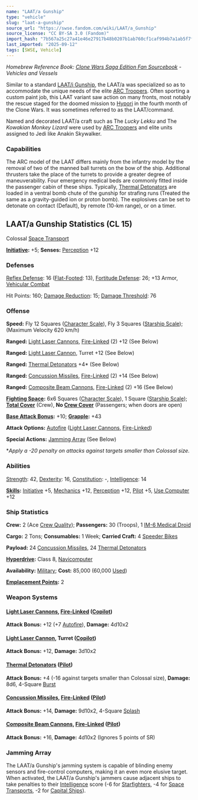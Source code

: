 ```yaml
---
name: "LAAT/a Gunship"
type: "vehicle"
slug: "laat-a-gunship"
source_url: "https://swse.fandom.com/wiki/LAAT/a_Gunship"
source_license: "CC BY-SA 3.0 (Fandom)"
import_hash: "7b567a25c27a41e46e27917b48b0207b1ab760cf1caf994b7a1ab5f7f3c300a7"
last_imported: "2025-09-12"
tags: [SWSE, Vehicle]
---
```

*Homebrew Reference Book: [Clone Wars Saga Edition Fan Sourcebook](https://swse.fandom.com/wiki/Clone_Wars_Saga_Edition_Fan_Sourcebook) - Vehicles and Vessels*

Similar to a standard [LAAT/i Gunship](https://swse.fandom.com/wiki/LAAT/i_Gunship), the LAAT/a was specialized so as to accommodate the unique needs of the elite [ARC Troopers](https://swse.fandom.com/wiki/ARC_Troopers). Often sporting a custom paint job, this LAAT variant saw action on many fronts, most notably the rescue staged for the doomed mission to [Hypori](https://swse.fandom.com/wiki/Hypori) in the fourth month of the Clone Wars. It was sometimes referred to as the LAAT/command.

Named and decorated LAAT/a craft such as The *Lucky Lekku* and The *Kowakian Monkey Lizard* were used by [ARC Troopers](https://swse.fandom.com/wiki/ARC_Troopers) and elite units assigned to Jedi like Anakin Skywalker.

### Capabilities
The ARC model of the LAAT differs mainly from the infantry model by the removal of two of the manned ball turrets on the bow of the ship. Additional thrusters take the place of the turrets to provide a greater degree of maneuverability. Four emergency medical beds are commonly fitted inside the passenger cabin of these ships. Typically, [Thermal Detonators](https://swse.fandom.com/wiki/Thermal_Detonators) are loaded in a ventral bomb chute of the gunship for strafing runs (Treated the same as a gravity-guided ion or proton bomb). The explosives can be set to detonate on contact (Default), by remote (10-km range), or on a timer.

## LAAT/a Gunship Statistics (CL 15)
Colossal [Space Transport](https://swse.fandom.com/wiki/Space_Transport)

**[Initiative](https://swse.fandom.com/wiki/Initiative):** +5; **Senses:** [Perception](https://swse.fandom.com/wiki/Perception) +12
### Defenses
[Reflex Defense](https://swse.fandom.com/wiki/Reflex_Defense_(Vehicles)): 16 ([Flat-Footed](https://swse.fandom.com/wiki/Flat-Footed): 13), [Fortitude Defense](https://swse.fandom.com/wiki/Fortitude_Defense_(Vehicles)): 26; +13 Armor, [Vehicular Combat](https://swse.fandom.com/wiki/Vehicular_Combat)

Hit Points: 160; [Damage Reduction](https://swse.fandom.com/wiki/Damage_Reduction): 15; [Damage Threshold](https://swse.fandom.com/wiki/Damage_Threshold_(Vehicles)): 76
### Offense
**Speed:** Fly 12 Squares ([Character Scale](https://swse.fandom.com/wiki/Character_Scale)), Fly 3 Squares ([Starship Scale](https://swse.fandom.com/wiki/Starship_Scale)); (Maximum Velocity 620 km/h)

**Ranged:** [Light Laser Cannons](https://swse.fandom.com/wiki/Light_Laser_Cannons), [Fire-Linked](https://swse.fandom.com/wiki/Fire-Linked) (2) +12 (See Below)

**Ranged:** [Light Laser Cannon](https://swse.fandom.com/wiki/Light_Laser_Cannon), Turret +12 (See Below)

**Ranged:** [Thermal Detonators](https://swse.fandom.com/wiki/Thermal_Detonators) +4* (See Below)

**Ranged:** [Concussion Missiles](https://swse.fandom.com/wiki/Concussion_Missiles), [Fire-Linked](https://swse.fandom.com/wiki/Fire-Linked) (2) +14 (See Below)

**Ranged:** [Composite Beam Cannons](https://swse.fandom.com/wiki/Composite_Beam_Cannons), [Fire-Linked](https://swse.fandom.com/wiki/Fire-Linked) (2) +16 (See Below)

**[Fighting Space](https://swse.fandom.com/wiki/Fighting_Space):** 6x6 Squares ([Character Scale](https://swse.fandom.com/wiki/Character_Scale)), 1 Square ([Starship Scale](https://swse.fandom.com/wiki/Starship_Scale)); **[Total Cover](https://swse.fandom.com/wiki/Total_Cover)** (Crew), **No [Crew Cover](https://swse.fandom.com/wiki/Crew_Cover)** (Passengers; when doors are open)

**[Base Attack Bonus](https://swse.fandom.com/wiki/Base_Attack_Bonus):** +10; **[Grapple](https://swse.fandom.com/wiki/Grapple):** +43

**Attack Options:** [Autofire](https://swse.fandom.com/wiki/Autofire_(Vehicle_Combat)) ([Light Laser Cannons](https://swse.fandom.com/wiki/Light_Laser_Cannons), [Fire-Linked](https://swse.fandom.com/wiki/Fire-Linked))

**Special Actions:** [Jamming Array](https://swse.fandom.com/wiki/Jamming_Array) (See Below)

**Apply a -20 penalty on attacks against targets smaller than Colossal size.*
### Abilities
[Strength](https://swse.fandom.com/wiki/Strength): 42, [Dexterity](https://swse.fandom.com/wiki/Dexterity): 16, [Constitution](https://swse.fandom.com/wiki/Constitution): -, [Intelligence](https://swse.fandom.com/wiki/Intelligence): 14

**[Skills](https://swse.fandom.com/wiki/Skills):** [Initiative](https://swse.fandom.com/wiki/Initiative) +5, [Mechanics](https://swse.fandom.com/wiki/Mechanics) +12, [Perception](https://swse.fandom.com/wiki/Perception) +12, [Pilot](https://swse.fandom.com/wiki/Pilot) +5, [Use Computer](https://swse.fandom.com/wiki/Use_Computer) +12
### Ship Statistics
**Crew:** 2 (Ace [Crew Quality](https://swse.fandom.com/wiki/Crew_Quality)); **Passengers:** 30 (Troops), 1 [IM-6 Medical Droid](https://swse.fandom.com/wiki/IM-6_Medical_Droid)

**Cargo:** 2 Tons; **Consumables:** 1 Week; **Carried Craft:** 4  [Speeder Bikes](https://swse.fandom.com/wiki/Speeder_Bikes)

**Payload:** 24 [Concussion Missiles](https://swse.fandom.com/wiki/Concussion_Missiles), 24 [Thermal Detonators](https://swse.fandom.com/wiki/Thermal_Detonators)

**[Hyperdrive](https://swse.fandom.com/wiki/Hyperdrive):** Class 8, [Navicomputer](https://swse.fandom.com/wiki/Navicomputer)

**Availability:** [Military](https://swse.fandom.com/wiki/Military); **Cost:** 85,000 (60,000 [Used](https://swse.fandom.com/wiki/Used))

[**Emplacement Points**](https://swse.fandom.com/wiki/Emplacement_Points)**:** 2
### Weapon Systems
#### [**Light Laser Cannons**](https://swse.fandom.com/wiki/Light_Laser_Cannons)**, [Fire-Linked](https://swse.fandom.com/wiki/Fire-Linked) ([Copilot](https://swse.fandom.com/wiki/Copilot))**
**Attack Bonus:** +12 (+7 [Autofire](https://swse.fandom.com/wiki/Autofire_(Vehicle_Combat))), **Damage:** 4d10x2
#### [**Light Laser Cannon**](https://swse.fandom.com/wiki/Light_Laser_Cannon)**, Turret ([Copilot](https://swse.fandom.com/wiki/Copilot))**
**Attack Bonus:** +12, **Damage:** 3d10x2
#### **[Thermal Detonators](https://swse.fandom.com/wiki/Thermal_Detonators) ([Pilot](https://swse.fandom.com/wiki/Pilot_(Vehicle_Combat)))**
**Attack Bonus:** +4 (-16 against targets smaller than Colossal size), **Damage:** 8d6, 4-Square [Burst](https://swse.fandom.com/wiki/Burst)
#### [**Concussion Missiles**](https://swse.fandom.com/wiki/Concussion_Missiles)**, [Fire-Linked](https://swse.fandom.com/wiki/Fire-Linked) ([Pilot](https://swse.fandom.com/wiki/Pilot_(Vehicle_Combat)))**
**Attack Bonus:** +14, **Damage:** 9d10x2, 4-Square [Splash](https://swse.fandom.com/wiki/Splash)
#### **[Composite Beam Cannons](https://swse.fandom.com/wiki/Composite_Beam_Cannons), [Fire-Linked](https://swse.fandom.com/wiki/Fire-Linked) ([Pilot](https://swse.fandom.com/wiki/Pilot_(Vehicle_Combat)))**
**Attack Bonus:** +16, **Damage:** 4d10x2 (Ignores 5 points of SR)
### Jamming Array
The LAAT/a Gunship's jamming system is capable of blinding enemy sensors and fire-control computers, making it an even more elusive target. When activated, the LAAT/a Gunship's jammers cause adjacent ships to take penalties to their [Intelligence](https://swse.fandom.com/wiki/Intelligence) score (-6 for [Starfighters](https://swse.fandom.com/wiki/Starfighters), -4 for [Space Transports](https://swse.fandom.com/wiki/Space_Transports), -2 for [Capital Ships](https://swse.fandom.com/wiki/Capital_Ships)).
